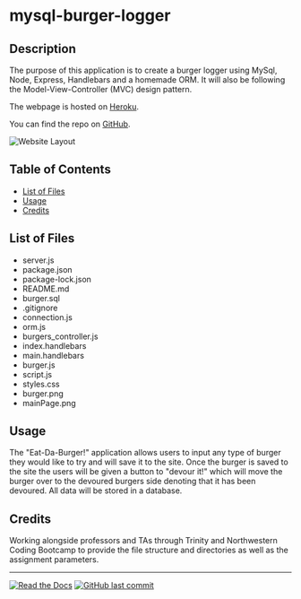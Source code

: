 # mysql-burger-logger

## Description 

The purpose of this application is to create a burger logger using MySql, Node, Express, Handlebars and a homemade ORM. It will also be following the Model-View-Controller (MVC) design pattern.

The webpage is hosted on [Heroku](https://).

You can find the repo on [GitHub](https://github.com/Rconat/mysql-burger-logger).

![Website Layout](public/assets/mainPage.png)

## Table of Contents

* [List of Files](#List-of-Files)
* [Usage](#usage)
* [Credits](#credits)

## List of Files

<ul>
    <li>server.js</li>
    <li>package.json</li>
    <li>package-lock.json</li>
    <li>README.md</li>
    <li>burger.sql</li>
    <li>.gitignore</li>
    <li>connection.js</li>
    <li>orm.js</li>
    <li>burgers_controller.js</li>
    <li>index.handlebars</li>
    <li>main.handlebars</li>
    <li>burger.js</li>
    <li>script.js</li>
    <li>styles.css</li>
    <li>burger.png</li>
    <li>mainPage.png</li>
</ul>

## Usage 

The "Eat-Da-Burger!" application allows users to input any type of burger they would like to try and will save it to the site. Once the burger is saved to the site the users will be given a button to "devour it!" which will move the burger over to the devoured burgers side denoting that it has been devoured. All data will be stored in a database. 

## Credits

Working alongside professors and TAs through Trinity and Northwestern Coding Bootcamp to provide the file structure and directories as well as the assignment parameters.

---

[![Read the Docs](https://readthedocs.org/projects/yt2mp3/badge/?version=latest)](https://yt2mp3.readthedocs.io/en/latest/?badge=latest)
[![GitHub last commit](https://img.shields.io/github/last-commit/google/skia.svg?style=flat)]()